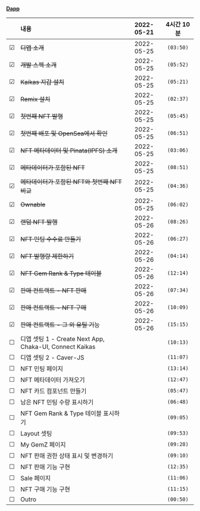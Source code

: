 **[Dapp](https://www.inflearn.com/course/%EB%94%94%EC%95%B1-%ED%94%84%EB%A1%9C%EC%A0%9D%ED%8A%B8-2/)**

<!-- 미완료 &#9744; -->
<!-- 완료 &#9745; -->

|         | 내용                                                    | 2022-05-21 | 4시간 10분 |
| :-----: | :------------------------------------------------------ | :--------: | :--------: |
| &#9745; | ~~디앱 소개~~                                           | 2022-05-25 | `(03:50)`  |
| &#9745; | ~~개발 스펙 소개~~                                      | 2022-05-25 | `(05:52)`  |
| &#9745; | ~~Kaikas 지갑 설치~~                                    | 2022-05-25 | `(05:21)`  |
| &#9745; | ~~Remix 설치~~                                          | 2022-05-25 | `(02:37)`  |
| &#9745; | ~~첫번째 NFT 발행~~                                     | 2022-05-25 | `(05:45)`  |
| &#9745; | ~~첫번째 배포 및 OpenSea에서 확인~~                     | 2022-05-25 | `(06:51)`  |
| &#9745; | ~~NFT 메타데이터 및 Pinata(IPFS) 소개~~                 | 2022-05-25 | `(03:06)`  |
| &#9745; | ~~메타데이터가 포함된 NFT~~                             | 2022-05-25 | `(08:51)`  |
| &#9745; | ~~메타데이터가 포함된 NFT와 첫번째 NFT 비교~~           | 2022-05-25 | `(04:36)`  |
| &#9745; | ~~Ownable~~                                             | 2022-05-25 | `(06:02)`  |
| &#9745; | ~~랜덤 NFT 발행~~                                       | 2022-05-26 | `(08:26)`  |
| &#9745; | ~~NFT 민팅 수수료 만들기~~                              | 2022-05-26 | `(06:27)`  |
| &#9745; | ~~NFT 발행량 제한하기~~                                 | 2022-05-26 | `(04:14)`  |
| &#9745; | ~~NFT Gem Rank & Type 테이블~~                          | 2022-05-26 | `(12:14)`  |
| &#9745; | ~~판매 컨트랙트 - NFT 판매~~                            | 2022-05-26 | `(07:34)`  |
| &#9745; | ~~판매 컨트랙트 - NFT 구매~~                            | 2022-05-26 | `(10:09)`  |
| &#9745; | ~~판매 컨트랙트 - 그 외 유틸 기능~~                     | 2022-05-26 | `(15:15)`  |
| &#9744; | 디앱 셋팅 1 - Create Next App, Chaka-UI, Connect Kaikas |            | `(10:13)`  |
| &#9744; | 디앱 셋팅 2 - Caver-JS                                  |            | `(11:07)`  |
| &#9744; | NFT 민팅 페이지                                         |            | `(13:14)`  |
| &#9744; | NFT 메타데이터 가져오기                                 |            | `(12:47)`  |
| &#9744; | NFT 카드 컴포넌트 만들기                                |            | `(05:47)`  |
| &#9744; | 남은 NFT 민팅 수량 표시하기                             |            | `(06:48)`  |
| &#9744; | NFT Gem Rank & Type 테이블 표시하기                     |            | `(09:05)`  |
| &#9744; | Layout 셋팅                                             |            | `(09:53)`  |
| &#9744; | My GemZ 페이지                                          |            | `(09:28)`  |
| &#9744; | NFT 판매 권한 상태 표시 및 변경하기                     |            | `(09:10)`  |
| &#9744; | NFT 판매 기능 구현                                      |            | `(12:35)`  |
| &#9744; | Sale 페이지                                             |            | `(11:06)`  |
| &#9744; | NFT 구매 기능 구현                                      |            | `(11:15)`  |
| &#9744; | Outro                                                   |            | `(00:50)`  |
